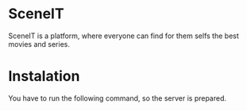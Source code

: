 # SceneIT
SceneIT is a platform, where everyone can find for them selfs the best movies and series.

# Instalation
You have to run the following command, so the server is prepared. 
